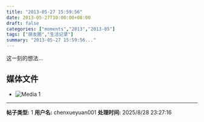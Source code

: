 ```yaml
---
title: "2013-05-27 15:59:56"
date: 2013-05-27T10:00:00+08:00
draft: false
categories: ["moments","2013","2013-05"]
tags: ["朋友圈","生活记录"]
summary: "2013-05-27 15:59:56..."
---
```


这一刻的想法...

## 媒体文件

- ![Media 1](/Moments/photos/2013-05-27/201305271559560.jpg)

---

**帖子类型:** 1
**用户名:** chenxueyuan001
**处理时间:** 2025/8/28 23:27:16